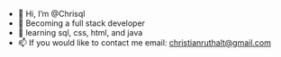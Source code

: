 - 👋 Hi, I’m @Chrisql
- 👀 Becoming a full stack developer
- 🌱 learning sql, css, html, and java
- 📫 If you would like to contact me email: christianruthalt@gmail.com
